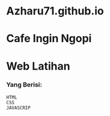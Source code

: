 # Azharu71.github.io

# Cafe Ingin Ngopi

# Web Latihan

### Yang Berisi:

```
HTML
CSS
JAVASCRIP

```
